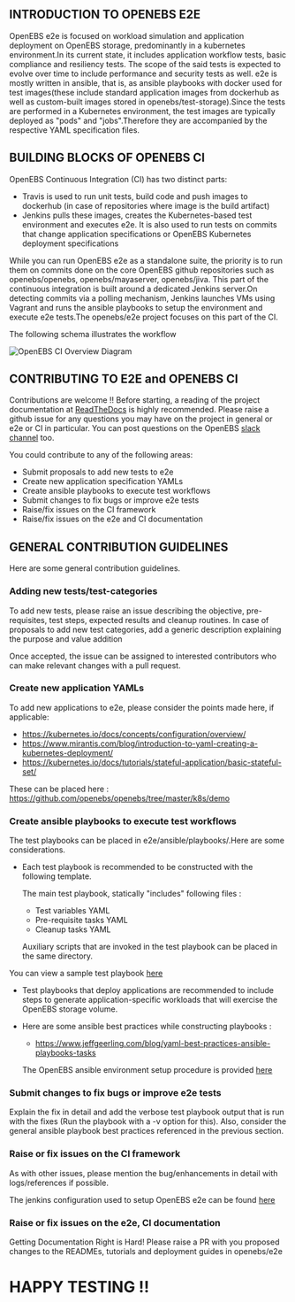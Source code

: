 ## INTRODUCTION TO OPENEBS E2E

OpenEBS e2e is focused on workload simulation and application deployment on OpenEBS storage, predominantly in a 
kubernetes environment.In its current state, it includes application workflow tests, basic compliance and resiliency tests. 
The scope of the said tests is expected to evolve over time to include performance and security tests as well. 
e2e is mostly written in ansible, that is, as ansible playbooks with docker used for test images(these include standard 
application images from dockerhub as well as custom-built images stored in openebs/test-storage).Since the tests are performed 
in a Kubernetes environment, the test images are typically deployed as "pods" and "jobs".Therefore they are accompanied by the 
respective YAML specification files.

## BUILDING BLOCKS OF OPENEBS CI

OpenEBS Continuous Integration (CI) has two distinct parts:

- Travis is used to run unit tests, build code and push images to dockerhub (in case of repositories where image is the build artifact)
- Jenkins pulls these images, creates the Kubernetes-based test environment and executes e2e. It is also used to run tests on commits that change application specifications or OpenEBS Kubernetes deployment specifications

While you can run OpenEBS e2e as a standalone suite, the priority is to run them on commits done on the core OpenEBS github
repositories such as openebs/openebs, openebs/mayaserver, openebs/jiva. This part of the continuous integration is built around a dedicated Jenkins server.On detecting commits via a polling mechanism, Jenkins launches VMs using Vagrant and runs the ansible playbooks to setup the environment and execute e2e tests.The openebs/e2e project focuses on this part of the CI.

The following schema illustrates the workflow

![OpenEBS CI Overview Diagram](https://github.com/ksatchit/openebs/blob/master/documentation/source/_static/OpenEBS_CI_Workflow.png)

## CONTRIBUTING TO E2E and OPENEBS CI 

Contributions are welcome !!  Before starting, a reading of the project documentation at [ReadTheDocs](http://openebs.readthedocs.io/en/latest/ ) is highly recommended. Please raise a github issue for any questions you may have on the project in general or e2e or CI in particular.
You can post questions on the OpenEBS [slack channel](http://slack.openebs.io/) too.

You could contribute to any of the following areas: 

- Submit proposals to add new tests to e2e
- Create new application specification YAMLs 
- Create ansible playbooks to execute test workflows
- Submit changes to fix bugs or improve e2e tests 
- Raise/fix issues on the CI framework 
- Raise/fix issues on the e2e and CI documentation

## GENERAL CONTRIBUTION GUIDELINES

Here are some general contribution guidelines. 

### Adding new tests/test-categories

To add new tests, please raise an issue describing the objective, pre-requisites, test steps, expected results and cleanup routines.
In case of proposals to add new test categories, add a generic description explaining the purpose and value addition

Once accepted, the issue can be assigned to interested contributors who can make relevant changes with a pull request. 

### Create new application YAMLs

To add new applications to e2e, please consider the points made here, if applicable: 

- https://kubernetes.io/docs/concepts/configuration/overview/
- https://www.mirantis.com/blog/introduction-to-yaml-creating-a-kubernetes-deployment/
- https://kubernetes.io/docs/tutorials/stateful-application/basic-stateful-set/

These can be placed here : https://github.com/openebs/openebs/tree/master/k8s/demo

### Create ansible playbooks to execute test workflows

The test playbooks can be placed in e2e/ansible/playbooks/<test-category>.Here are some considerations. 

- Each test playbook is recommended to be constructed with the following template.

  The main test playbook, statically "includes" following files :

  - Test variables YAML
  - Pre-requisite tasks YAML
  - Cleanup tasks YAML
  
  Auxiliary scripts that are invoked in the test playbook can be placed in the same directory. 

 You can view a sample test playbook [here](https://github.com/openebs/openebs/tree/master/e2e/ansible/playbooks/hyperconverged/test-k8s-percona-mysql-pod)

- Test playbooks that deploy applications are recommended to include steps to generate application-specific workloads that
  will exercise the OpenEBS storage volume. 
  
- Here are some ansible best practices while constructing playbooks : 
 
  - https://www.jeffgeerling.com/blog/yaml-best-practices-ansible-playbooks-tasks 
  
  The OpenEBS ansible environment setup procedure is provided [here](https://github.com/openebs/openebs/blob/master/e2e/ansible/openebs-on-premise-deployment-guide.md)
  
### Submit changes to fix bugs or improve e2e tests 

Explain the fix in detail and add the verbose test playbook output that is run with the fixes (Run the playbook with a -v option for this). Also, consider the general ansible playbook best practices referenced in the previous section.

### Raise or fix issues on the CI framework 

As with other issues, please mention the bug/enhancements in detail with logs/references if possible.

The jenkins configuration used to setup OpenEBS e2e can be found [here](https://github.com/openebs/openebs/blob/master/e2e/jenkins/README.md)

### Raise or fix issues on the e2e, CI documentation

Getting Documentation Right is Hard! Please raise a PR with you proposed changes to the READMEs, tutorials and deployment guides in openebs/e2e

# HAPPY TESTING !!



  









